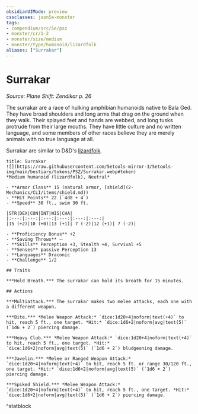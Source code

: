 ```yaml
---
obsidianUIMode: preview
cssclasses: json5e-monster
tags:
- compendium/src/5e/psz
- monster/cr/1-2
- monster/size/medium
- monster/type/humanoid/lizardfolk
aliases: ["Surrakar"]
---
```

# Surrakar
*Source: Plane Shift: Zendikar p. 26*  

The surrakar are a race of hulking amphibian humanoids native to Bala Ged. They have broad shoulders and long arms that drag on the ground when they walk. Their splayed feet and hands are webbed, and long tusks protrude from their large mouths. They have little culture and no written language, and some members of other races believe they are merely animals with no true language at all.

Surrakar are similar to D&D's [lizardfolk](2-Mechanics/CLI/bestiary/humanoid/lizardfolk.md).

```ad-statblock
title: Surrakar
![](https://raw.githubusercontent.com/5etools-mirror-3/5etools-img/main/bestiary/tokens/PSZ/Surrakar.webp#token)
*Medium humanoid (lizardfolk), Neutral*

- **Armor Class** 15 (natural armor, [shield](2-Mechanics/CLI/items/shield.md))
- **Hit Points** 22 (`4d8 + 4`)
- **Speed** 30 ft., swim 30 ft.

|STR|DEX|CON|INT|WIS|CHA|
|:---:|:---:|:---:|:---:|:---:|:---:|
|15 (+2)|10 (+0)|13 (+1)| 7 (-2)|12 (+1)| 7 (-2)|

- **Proficiency Bonus** +2
- **Saving Throws** ⏤
- **Skills** Perception +3, Stealth +4, Survival +5
- **Senses** passive Perception 13
- **Languages** Draconic
- **Challenge** 1/2

## Traits

***Hold Breath.*** The surrakar can hold its breath for 15 minutes.

## Actions

***Multiattack.*** The surrakar makes two melee attacks, each one with a different weapon.

***Bite.*** *Melee Weapon Attack:* `dice:1d20+4|noform|text(+4)` to hit, reach 5 ft., one target. *Hit:* `dice:1d6+2|noform|avg|text(5)` (`1d6 + 2`) piercing damage.

***Heavy Club.*** *Melee Weapon Attack:* `dice:1d20+4|noform|text(+4)` to hit, reach 5 ft., one target. *Hit:* `dice:1d6+2|noform|avg|text(5)` (`1d6 + 2`) bludgeoning damage.

***Javelin.*** *Melee or Ranged Weapon Attack:* `dice:1d20+4|noform|text(+4)` to hit, reach 5 ft. or range 30/120 ft., one target. *Hit:* `dice:1d6+2|noform|avg|text(5)` (`1d6 + 2`) piercing damage.

***Spiked Shield.*** *Melee Weapon Attack:* `dice:1d20+4|noform|text(+4)` to hit, reach 5 ft., one target. *Hit:* `dice:1d6+2|noform|avg|text(5)` (`1d6 + 2`) piercing damage.
```
^statblock